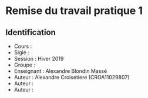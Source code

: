# Remise du travail pratique 1

## Identification

- Cours      : 
- Sigle      : 
- Session    : Hiver 2019
- Groupe     : 
- Enseignant : Alexandre Blondin Massé
- Auteur     : Alexandre Croisetiere (CROA11029807)
- Auteur     :
- Auteur     :
